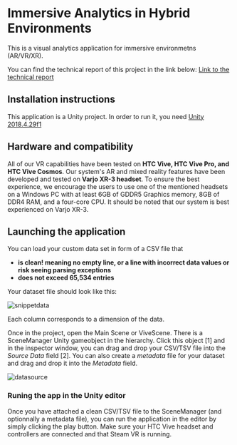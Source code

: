 # Immersive Analytics in Hybrid Environments
This is a visual analytics application for immersive environmetns (AR/VR/XR). 

You can find the technical report of this project in the link below:
[Link to the technical report](https://vault.sfu.ca/index.php/s/yi9RlftzE0W06cB)

## Installation instructions
This application is a Unity project. In order to run it, you need [Unity 2018.4.29f1](https://unity3d.com/get-unity/download/archive)

## Hardware and compatibility

All of our VR capabilities have been tested on **HTC Vive, HTC Vive Pro, and HTC Vive Cosmos**. Our system's AR and mixed reality features have been developed and tested on **Varjo XR-3 headset**. To ensure the best experience, we encourage the users to use one of the mentioned headsets on a Windows PC with at least 6GB of GDDR5 Graphics memory, 8GB of DDR4 RAM, and a four-core CPU. It should be noted that our system is best experienced on Varjo XR-3.

## Launching the application
You can load your custom data set in form of a CSV file that 
  * **is clean! meaning no empty line, or a line with incorrect data values or risk seeing parsing exceptions**
  * **does not exceed 65,534 entries**

Your dataset file should look like this:

![snippetdata](https://user-images.githubusercontent.com/11532065/36827716-5ea25eb2-1d69-11e8-8da4-f073c88d3923.PNG)

Each column corresponds to a dimension of the data. 


Once in the project, open the Main Scene or ViveScene. There is a SceneManager Unity gameobject in the hierarchy. Click this object [1] and in the inspector window, you can drag and drop your CSV/TSV file into the *Source Data* field [2]. You can also create a *metadata* file for your dataset and drag and drop it into the *Metadata* field.

![datasource](https://user-images.githubusercontent.com/11532065/36767569-28938eb6-1c8f-11e8-8aa5-984aab9202a7.PNG)

### Runing the app in the Unity editor
Once you have attached a clean CSV/TSV file to the SceneManager (and optionnally a metadata file), you can run the application in the editor by simply clicking the play button. Make sure your HTC Vive headset and controllers are connected and that Steam VR is running. 

